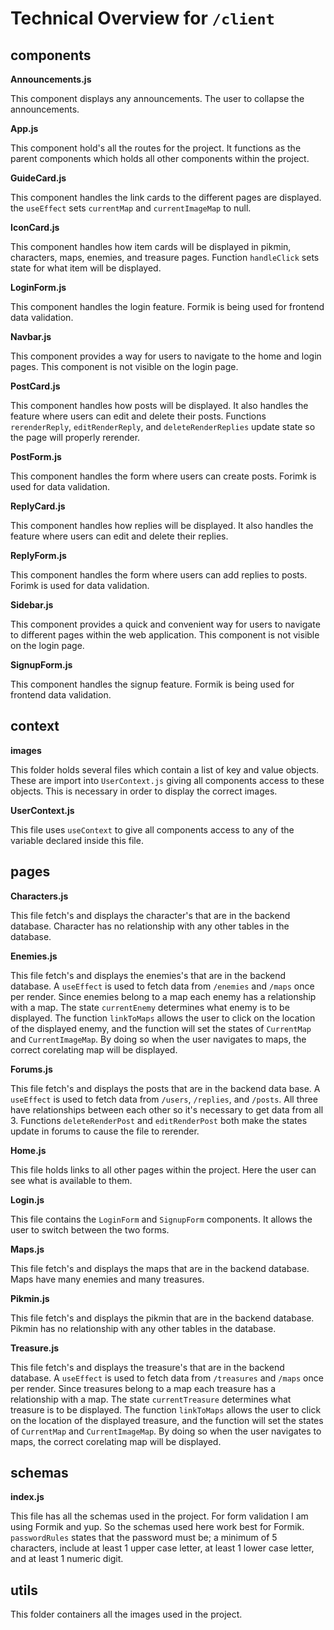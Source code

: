 # Technical Overview for `/client`

## components
**Announcements.js**

This component displays any announcements. The user to collapse the announcements.

**App.js**

This component hold's all the routes for the project. It functions as the parent components which holds all other components within the project.

**GuideCard.js**

This component handles the link cards to the different pages are displayed. the `useEffect` sets `currentMap` and `currentImageMap` to null.

**IconCard.js**

This component handles how item cards will be displayed in pikmin, characters, maps, enemies, and treasure pages. Function `handleClick` sets state for what item will be displayed.

**LoginForm.js**

This component handles the login feature. Formik is being used for frontend data validation. 

**Navbar.js**

This component provides a way for users to navigate to the home and login pages. This component is not visible on the login page.

**PostCard.js**

This component handles how posts will be displayed. It also handles the feature where users can edit and delete their posts. Functions `rerenderReply`, `editRenderReply`, and `deleteRenderReplies` update state so the page will properly rerender. 

**PostForm.js**

This component handles the form where users can create posts. Forimk is used for data validation. 

**ReplyCard.js**

This component handles how replies will be displayed. It also handles the feature where users can edit and delete their replies. 

**ReplyForm.js**

This component handles the form where users can add replies to posts. Forimk is used for data validation. 

**Sidebar.js**

This component provides a quick and convenient way for users to navigate to different pages within the web application. This component is not visible on the login page.

**SignupForm.js**

This component handles the signup feature. Formik is being used for frontend data validation. 

## context
**images**

This folder holds several files which contain a list of key and value objects. These are import into `UserContext.js` giving all components access to these objects. This is necessary in order to display the correct images. 

**UserContext.js**

This file uses `useContext` to give all components access to any of the variable declared inside this file. 

## pages
**Characters.js**

This file fetch's and displays the character's that are in the backend database. Character has no relationship with any other tables in the database. 

**Enemies.js**

This file fetch's and displays the enemies's that are in the backend database. A `useEffect` is used to fetch data from `/enemies` and `/maps` once per render. Since enemies belong to a map each enemy has a relationship with a map. The state `currentEnemy` determines what enemy is to be displayed. The function `linkToMaps` allows the user to click on the location of the displayed enemy, and the function will set the states of `CurrentMap` and `CurrentImageMap`. By doing so when the user navigates to maps, the correct corelating map will be displayed. 

**Forums.js**

This file fetch's and displays the posts that are in the backend data base. A `useEffect` is used to fetch data from `/users`, `/replies`, and `/posts`. All three have relationships between each other so it's necessary to get data from all 3. Functions `deleteRenderPost` and `editRenderPost` both make the states update in forums to cause the file to rerender. 

**Home.js**

This file holds links to all other pages within the project. Here the user can see what is available to them. 

**Login.js**

This file contains the `LoginForm` and `SignupForm` components. It allows the user to switch between the two forms.

**Maps.js**

This file fetch's and displays the maps that are in the backend database. Maps have many enemies and many treasures. 

**Pikmin.js**

This file fetch's and displays the pikmin that are in the backend database. Pikmin has no relationship with any other tables in the database. 

**Treasure.js**

This file fetch's and displays the treasure's that are in the backend database. A `useEffect` is used to fetch data from `/treasures` and `/maps` once per render. Since treasures belong to a map each treasure has a relationship with a map. The state `currentTreasure` determines what treasure is to be displayed. The function `linkToMaps` allows the user to click on the location of the displayed treasure, and the function will set the states of `CurrentMap` and `CurrentImageMap`. By doing so when the user navigates to maps, the correct corelating map will be displayed. 

## schemas
**index.js**

This file has all the schemas used in the project. For form validation I am using Formik and yup. So the schemas used here work best for Formik. `passwordRules` states that the password must be; a minimum of 5 characters, include at least 1 upper case letter, at least 1 lower case letter, and at least 1 numeric digit.

## utils
This folder containers all the images used in the project.